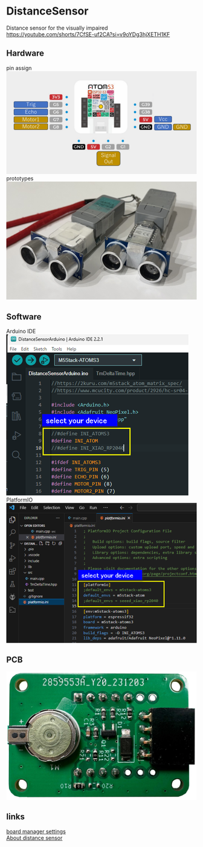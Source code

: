 # DistanceSensor 
Distance sensor for the visually impaired  
https://youtube.com/shorts/7CfSE-uf2CA?si=v9oYDg3hjXETH1KF  
## Hardware

pin assign  
 ![pin asign](https://github.com/misawa2048/DistanceSensor/blob/master/img/pin_asign_DistanceSensor.png)  
prototypes  
![prototype](https://github.com/misawa2048/DistanceSensor/blob/master/img/prototypes_b.jpg)  

## Software
Arduino IDE  
![select your device](https://github.com/misawa2048/DistanceSensor/blob/master/img/select_your_device_arduinoide.png)  
PlatformIO  
![select your device](https://github.com/misawa2048/DistanceSensor/blob/master/img/select_your_device_platformio.png)  

## PCB  
![Printed circuit board](https://github.com/misawa2048/DistanceSensor/blob/master/img/board_ss.jpg)  

## links  
[board manager settings](https://2kuru.com/m5stack_atom_matrix_spec/)  
[About distance sensor](https://www.mcucity.com/product/2926/hc-sr04-3-3v-5v-ultrasonic-distance-measuring-sensor-module-trig-echo-uarttx-rx-i2csdascl)  




